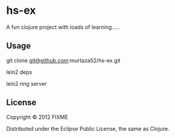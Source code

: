# hs-ex

A fun clojure project with loads of learning.....

## Usage

git clone git@github.com:murtaza52/hs-ex.git

lein2 deps

lein2 ring server

## License

Copyright © 2012 FIXME

Distributed under the Eclipse Public License, the same as Clojure.
